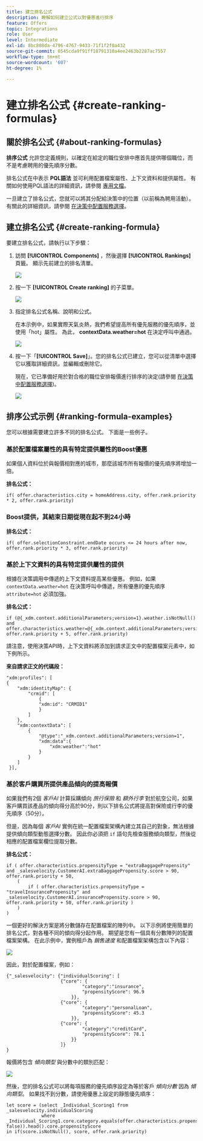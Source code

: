 ```yaml
---
title: 建立排名公式
description: 瞭解如何建立公式以對優惠進行排序
feature: Offers
topic: Integrations
role: User
level: Intermediate
exl-id: 8bc808da-4796-4767-9433-71f1f2f0a432
source-git-commit: 0545cda9f91ff18791310a4ee2463b2287ac7557
workflow-type: tm+mt
source-wordcount: '607'
ht-degree: 1%

---
```


# 建立排名公式 {#create-ranking-formulas}

## 關於排名公式 {#about-ranking-formulas}

**排序公式** 允許您定義規則，以確定在給定的職位安排中應首先提供哪個職位，而不是考慮聘用的優先順序分數。

排名公式在中表示 **PQL語法** 並可利用配置檔案屬性、上下文資料和提供屬性。 有關如何使用PQL語法的詳細資訊，請參閱 [專用文檔](https://experienceleague.adobe.com/docs/experience-platform/segmentation/pql/overview.html)。

一旦建立了排名公式，您就可以將其分配給決策中的位置（以前稱為聘用活動）。 有關此的詳細資訊，請參閱 [在決策中配置服務選擇](../offer-activities/configure-offer-selection.md)。

## 建立排名公式 {#create-ranking-formula}

要建立排名公式，請執行以下步驟：

1. 訪問 **[!UICONTROL Components]** ，然後選擇 **[!UICONTROL Rankings]** 頁籤。 顯示先前建立的排名清單。

   ![](../../assets/rankings-list.png)

1. 按一下 **[!UICONTROL Create ranking]** 的子菜單。

   ![](../../assets/ranking-create-formula.png)

1. 指定排名公式名稱、說明和公式。

   在本示例中，如果實際天氣炎熱，我們希望提高所有優先服務的優先順序，並使用「hot」屬性。 為此， **contextData.weather=hot** 在決定呼叫中通過。

   ![](../../assets/ranking-syntax.png)

1. 按一下「**[!UICONTROL Save]**」。您的排名公式已建立，您可以從清單中選擇它以獲取詳細資訊，並編輯或刪除它。

   現在，它已準備好用於對合格的職位安排報價進行排序的決定(請參閱 [在決策中配置服務選擇](../offer-activities/configure-offer-selection.md))。

   ![](../../assets/ranking-formula-created.png)

## 排序公式示例 {#ranking-formula-examples}

您可以根據需要建立許多不同的排名公式。 下面是一些例子。

<!--
Boost by offer ID

Boost the priority of an offer with the offer ID *xcore:personalized-offer:13d213cd4cb328ec* by 5.

**Ranking formula:**

```
if( offer._id = "xcore:personalized-offer:13d213cd4cb328ec", offer.rank.priority + 5, offer.rank.priority)
```

Change the offer priority based on a certain profile attribute

Set the offer priority to 30 for offer *xcore:personalized-offer:13d213cd4cb328ec* if the user lives in the city of Bondi.

**Ranking formula:**

```
if( offer._id = "xcore:personalized-offer:13d213cd4cb328ec" and homeAddress.city.equals("Bondi", false), 30, offer.rank.priority)
```

Boost multiple offers by offer ID based on the presence of a profile's segment membership

Boost the priority of offers based on whether the user is a member of a priority segment, which is configured as an attribute in the offer.

**Ranking formula:**

```
if( segmentMembership.get("ups").get(offer.characteristics.prioritySegmentId).status in (["realized","existing"]), offer.rank.priority + 10, offer.rank.priority)
```
-->

### 基於配置檔案屬性的具有特定提供屬性的Boost優惠

如果個人資料位於與報價相對應的城市，那麼該城市所有報價的優先順序將增加一倍。

**排名公式：**

```
if( offer.characteristics.city = homeAddress.city, offer.rank.priority * 2, offer.rank.priority)
```

### Boost提供，其結束日期從現在起不到24小時

**排名公式：**

```
if( offer.selectionConstraint.endDate occurs <= 24 hours after now, offer.rank.priority * 3, offer.rank.priority)
```

### 基於上下文資料的具有特定提供屬性的提供

根據在決策調用中傳遞的上下文資料提高某些優惠。 例如，如果 `contextData.weather=hot` 在決策呼叫中傳遞，所有優惠的優先順序 `attribute=hot` 必須加強。

**排名公式：**

```
if (@{_xdm.context.additionalParameters;version=1}.weather.isNotNull()
and offer.characteristics.weather=@{_xdm.context.additionalParameters;version=1}.weather, offer.rank.priority + 5, offer.rank.priority)
```

請注意，使用決策API時，上下文資料將添加到請求正文中的配置檔案元素中，如下例所示。

**來自請求正文的代碼段：**

```
"xdm:profiles": [
{
    "xdm:identityMap": {
        "crmid": [
            {
            "xdm:id": "CRMID1"
            }
        ]
    },
    "xdm:contextData": [
        {
            "@type":"_xdm.context.additionalParameters;version=1",
            "xdm:data":{
                "xdm:weather":"hot"
            }
        }
    ]
 }],
```

### 基於客戶購買所提供產品傾向的提高報價

如果我們有2個 *客戶AI* 計算採購傾向 *旅行保險* 和 *額外行李* 對於航空公司，如果客戶購買該產品的傾向得分高於90分，則以下排名公式將提高對保險或行李的優先順序（50分）。

但是，因為每個 *客戶AI* 實例在統一配置檔案架構內建立其自己的對象，無法根據提供傾向類型動態選擇分數。 因此你必須把 `if` 語句先檢查服務傾向類型，然後從相應的配置檔案欄位提取分數。

**排名公式：**

```
if ( offer.characteristics.propensityType = "extraBaggagePropensity" and _salesvelocity.CustomerAI.extraBaggagePropensity.score > 90, offer.rank.priority + 50,
    (
        if ( offer.characteristics.propensityType = "travelInsurancePropensity" and _salesvelocity.CustomerAI.insurancePropensity.score > 90, offer.rank.priority + 50, offer.rank.priority )
    )
)
```

一個更好的解決方案是將分數儲存在配置檔案的陣列中。 以下示例將使用簡單的排名公式，對各種不同的傾向得分起作用。 期望是您有一個具有分數陣列的配置檔案架構。 在此示例中，實例租戶為 *銷售速度* 和配置檔案架構包含以下內容：

![](../../assets/ranking-example-schema.png)

因此，對於配置檔案，例如：

```
{"_salesvelocity": {"individualScoring": [
                    {"core": {
                            "category":"insurance",
                            "propensityScore": 96.9
                        }},
                    {"core": {
                            "category":"personalLoan",
                            "propensityScore": 45.3
                        }},
                    {"core": {
                            "category":"creditCard",
                            "propensityScore": 78.1
                        }}
                    ]}
}
```

報價將包含 *傾向類型* 與分數中的類別匹配：

![](../../assets/ranking-example-propensityType.png)

然後，您的排名公式可以將每項服務的優先順序設定為等於客戶 *傾向分數* 因為 *傾向類型*。 如果找不到分數，請使用優惠上設定的靜態優先順序：

```
let score = (select _Individual_Scoring1 from _salesvelocity.individualScoring
             where _Individual_Scoring1.core.category.equals(offer.characteristics.propensityType, false)).head().core.propensityScore
in if(score.isNotNull(), score, offer.rank.priority)
```
